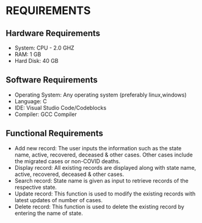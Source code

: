 # REQUIREMENTS

## Hardware Requirements

*   System: CPU - 2.0 GHZ 
*   RAM: 1 GB
*   Hard Disk: 40 GB

## Software Requirements

*   Operating System: Any operating system (preferably linux,windows)
*   Language: C
*   IDE: Visual Studio Code/Codeblocks
*   Compiler: GCC Compiler

## Functional Requirements

*   Add new record: The user inputs the information such as the state name, active, recovered, deceased & other cases. Other cases include the migrated cases or non-COVID deaths.
*   Display record: All existing records are displayed along with state name, active, recovered, deceased & other cases.
*   Search record: State name is given as input to retrieve records of the respective state.
*   Update record: This function is used to modify the existing records with latest updates of number of cases.
*   Delete record: This function is used to delete the existing record by entering the name of state.
